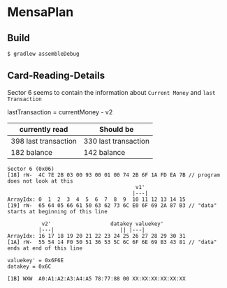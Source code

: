 MensaPlan
=========

Build
-----

```bash
$ gradlew assembleDebug
```

Card-Reading-Details
--------------------

Sector 6 seems to contain the information
 about `Current Money` and `last Transaction`

lastTransaction = currentMoney - v2

currently read          | Should be
------------------------|----------
398 last transaction    | 330 last transaction
182 balance             | 142 balance

```
Sector 6 (0x06)
[18] rW-  4C 7E 2B 03 00 93 00 01 00 74 2B 6F 1A FD EA 7B // program does not look at this
                                         v1'
                                        |---|
ArrayIdx: 0  1  2  3  4  5  6  7  8  9  10 11 12 13 14 15
[19] rW-  65 64 05 66 61 50 63 62 73 6C E0 6F 69 2A 87 B3 // "data" starts at beginning of this line

           v2'                   datakey valuekey'
          |---|                     || |---|
ArrayIdx: 16 17 18 19 20 21 22 23 24 25 26 27 28 29 30 31
[1A] rW-  55 54 14 F0 50 51 36 53 5C 6C 6F 6E 69 B3 43 81 // "data" ends at end of this line

valuekey' = 0x6F6E
datakey = 0x6C

[1B] WXW  A0:A1:A2:A3:A4:A5 78:77:88 00 XX:XX:XX:XX:XX:XX

```